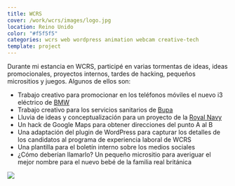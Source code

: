 ```yaml
---
title: WCRS
cover: /work/wcrs/images/logo.jpg
location: Reino Unido
color: "#f5f5f5"
categories: wcrs web wordpress animation webcam creative-tech
template: project
---
```


Durante mi estancia en WCRS, participé en varias tormentas de ideas, ideas promocionales, proyectos internos, tardes de hacking, pequeños micrositios y juegos. Algunos de ellos son:

* Trabajo creativo para promocionar en los teléfonos móviles el nuevo i3 eléctrico de [BMW](https://www.bmw.co.uk)
* Trabajo creativo para los servicios sanitarios de [Bupa](https://www.bupa.com/)
* Lluvia de ideas y conceptualización para un proyecto de la [Royal Navy](https://www.royalnavy.mod.uk/)
* Un hack de Google Maps para obtener direcciones del punto A al B
* Una adaptación del plugin de WordPress para capturar los detalles de los candidatos al programa de experiencia laboral de WCRS
* Una plantilla para el boletín interno sobre los medios sociales
* ¿Cómo deberían llamarlo? Un pequeño micrositio para averiguar el mejor nombre para el nuevo bebé de la familia real británica

![](/work/wcrs/images/1.png)
